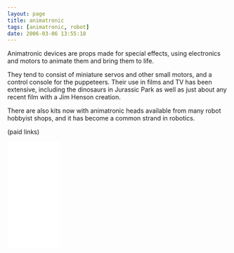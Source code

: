 ```yaml
---
layout: page
title: animatronic
tags: [animatronic, robot]
date: 2006-03-06 13:55:18
---
```

Animatronic devices are props made for special effects, using electronics and motors to animate them and bring them to life.

They tend to consist of miniature servos and other small motors, and a control console for the puppeteers. Their use in films and TV has been extensive, including the dinosaurs in Jurassic Park as well as just about any recent film with a Jim Henson creation.

There are also kits now with animatronic heads available from many robot hobbyist shops, and it has become a common strand in robotics.

(paid links)

<iframe style="width:120px;height:240px;" marginwidth="0" marginheight="0" scrolling="no" frameborder="0" src="//ws-eu.amazon-adsystem.com/widgets/q?ServiceVersion=20070822&OneJS=1&Operation=GetAdHtml&MarketPlace=GB&source=ss&ref=as_ss_li_til&ad_type=product_link&tracking_id=orionrobots-21&language=en_GB&marketplace=amazon&region=GB&placement=B0821H1SK3&asins=B0821H1SK3&linkId=8e2e1dde68f6d31098130bc599b9c386&show_border=true&link_opens_in_new_window=true"></iframe>
